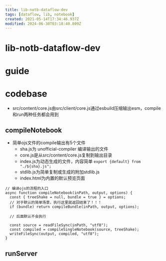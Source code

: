 ```yaml
---
title: lib-notb-dataflow-dev
tags: [dataflow, lib, notebook]
created: 2021-05-14T17:34:46.937Z
modified: 2024-06-30T03:18:40.809Z
---
```


# lib-notb-dataflow-dev

# guide

# codebase
- src/content/core.js由src/client/core.js通过esbuild压缩输出esm，compile和run两种任务都会用到

## compileNotebook

- 简单ojs文件的compile输出有5个文件
  - sha.js为 unofficial-compiler 编译输出的文件
  - core.js是从src/content/core.js复制到输出目录
  - index.js为动态生成的文件，内容简单 `export {default} from "./${sha}.js"; `
  - stdlib.js为简单复制或生成的附加stdlib.js
  - index.html为内置的默认预览页面

```JS
// 编译ojs的流程的入口
async function compileNotebook(inPath, output, options) {
  const { treeShake = null, bundle = true } = options;
  // 对于默认的简单场景，执行这里就返回结束了！！！
  if (bundle) return compileBundle(inPath, output, options);

  // 后面默认不会执行

  const source = readFileSync(inPath, "utf8");
  const compiled = compileSingleNotebook(source, treeShake);
  writeFileSync(output, compiled, "utf8");
}
```

## runServer
